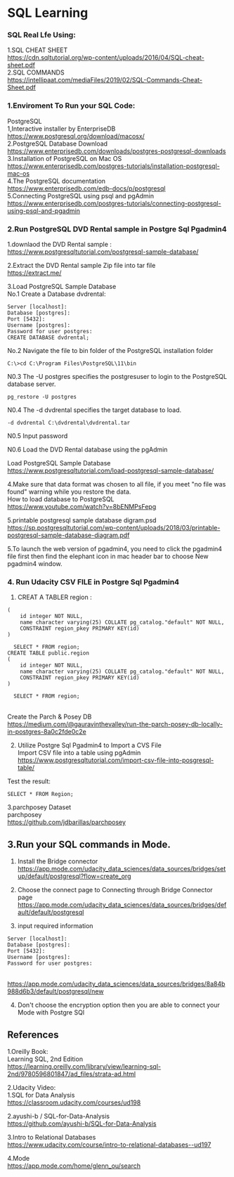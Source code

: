 # SQL Learning
### SQL Real Lfe Using:

1.SQL CHEAT SHEET
<br>https://cdn.sqltutorial.org/wp-content/uploads/2016/04/SQL-cheat-sheet.pdf
<br>2.SQL COMMANDS
<br>https://intellipaat.com/mediaFiles/2019/02/SQL-Commands-Cheat-Sheet.pdf




### 1.Enviroment To Run your SQL Code:
PostgreSQL
<br>1,Interactive installer by EnterpriseDB
<br>https://www.postgresql.org/download/macosx/
<br>2.PostgreSQL Database Download
<br>https://www.enterprisedb.com/downloads/postgres-postgresql-downloads
<br>3.Installation of PostgreSQL on Mac OS
<br>https://www.enterprisedb.com/postgres-tutorials/installation-postgresql-mac-os
<br>4.The PostgreSQL documentation
<br>https://www.enterprisedb.com/edb-docs/p/postgresql
<br>5.Connecting PostgreSQL using psql and pgAdmin
<br>https://www.enterprisedb.com/postgres-tutorials/connecting-postgresql-using-psql-and-pgadmin

### 2.Run PostgreSQL DVD Rental sample in Postgre Sql Pgadmin4
1.downlaod the DVD Rental sample :
<br>https://www.postgresqltutorial.com/postgresql-sample-database/

2.Extract the DVD Rental sample  Zip file into tar file
<br>https://extract.me/

3.Load PostgreSQL Sample Database
<br>No.1 Create a Database dvdrental:
```
Server [localhost]:
Database [postgres]:
Port [5432]:
Username [postgres]:
Password for user postgres:
CREATE DATABASE dvdrental;
```
No.2 Navigate the file to bin folder of the PostgreSQL installation folder
```
C:\>cd C:\Program Files\PostgreSQL\11\bin
```
N0.3 The -U postgres specifies the postgresuser to login to the PostgreSQL database server.
```
pg_restore -U postgres
```
N0.4 The -d dvdrental specifies the target database to load.
```
-d dvdrental C:\dvdrental\dvdrental.tar
```
N0.5 Input password

N0.6 Load the DVD Rental database using the pgAdmin

Load PostgreSQL Sample Database
<r>https://www.postgresqltutorial.com/load-postgresql-sample-database/

4.Make sure that data format was chosen to all file, if you meet "no file was found" warning while you restore the data.
<br>How to load database to PostgreSQL
<br>https://www.youtube.com/watch?v=8bENMPsFepg

5.printable postgresql sample database digram.psd
<br>https://sp.postgresqltutorial.com/wp-content/uploads/2018/03/printable-postgresql-sample-database-diagram.pdf

5.To launch the web version of pgadmin4, you need to click the pgadmin4 file first then find the elephant icon in mac header bar to choose New pgadmin4 window.

### 4. Run Udacity CSV FILE in Postgre Sql Pgadmin4
1. CREAT A TABLER region :
```CREATE TABLE public.region
( 
    id integer NOT NULL,
	name character varying(25) COLLATE pg_catalog."default" NOT NULL,
	CONSTRAINT region_pkey PRIMARY KEY(id)
)

  SELECT * FROM region;
CREATE TABLE public.region
( 
    id integer NOT NULL,
	name character varying(25) COLLATE pg_catalog."default" NOT NULL,
	CONSTRAINT region_pkey PRIMARY KEY(id)
)

  SELECT * FROM region;
```
<br>Create the Parch & Posey DB
<br>https://medium.com/@gauravinthevalley/run-the-parch-posey-db-locally-in-postgres-8a0c2fde0c2e

2. Utilize Postgre Sql Pgadmin4 to Import a CVS File
<br>Import CSV file into a table using pgAdmin
<br>https://www.postgresqltutorial.com/import-csv-file-into-posgresql-table/

Test the result:
```
SELECT * FROM Region;
```

3.parchposey Dataset
<br>parchposey
<br>https://github.com/jdbarillas/parchposey

## 3.Run your SQL commands in Mode.
1. Install the Bridge connector
<br>https://app.mode.com/udacity_data_sciences/data_sources/bridges/setup/default/postgresql?flow=create_org

2. Choose the connect page to Connecting through Bridge Connector page
<br>https://app.mode.com/udacity_data_sciences/data_sources/bridges/default/default/postgresql
3. input required information
```
Server [localhost]: 
Database [postgres]: 
Port [5432]: 
Username [postgres]: 
Password for user postgres: 
```
<br>https://app.mode.com/udacity_data_sciences/data_sources/bridges/8a84b988d6b3/default/postgresql/new

4. Don't choose the encryption option then you are able to connect your Mode with Postgre SQl

## References
1.Oreilly Book:
<br>Learning SQL, 2nd Edition
<br>https://learning.oreilly.com/library/view/learning-sql-2nd/9780596801847/ad_files/strata-ad.html

2.Udacity Video:
<br>1.SQL for Data Analysis
<br>https://classroom.udacity.com/courses/ud198

2.ayushi-b / SQL-for-Data-Analysis
<br>https://github.com/ayushi-b/SQL-for-Data-Analysis

3.Intro to Relational Databases
<br>https://www.udacity.com/course/intro-to-relational-databases--ud197

4.Mode
<br>https://app.mode.com/home/glenn_ou/search


